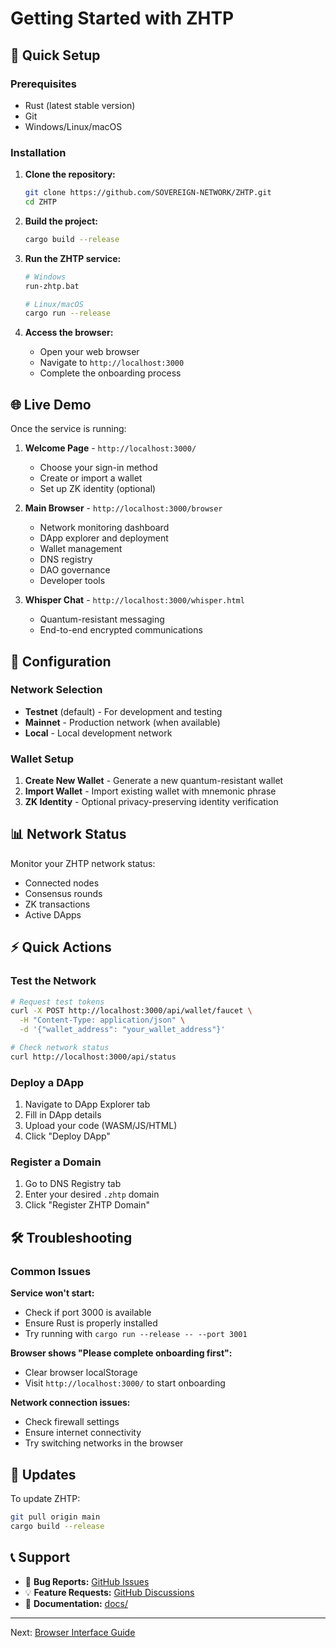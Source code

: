 # Getting Started with ZHTP

## 🚀 Quick Setup

### Prerequisites
- Rust (latest stable version)
- Git
- Windows/Linux/macOS

### Installation

1. **Clone the repository:**
   ```bash
   git clone https://github.com/SOVEREIGN-NETWORK/ZHTP.git
   cd ZHTP
   ```

2. **Build the project:**
   ```bash
   cargo build --release
   ```

3. **Run the ZHTP service:**
   ```bash
   # Windows
   run-zhtp.bat
   
   # Linux/macOS
   cargo run --release
   ```

4. **Access the browser:**
   - Open your web browser
   - Navigate to `http://localhost:3000`
   - Complete the onboarding process

## 🌐 Live Demo

Once the service is running:

1. **Welcome Page** - `http://localhost:3000/`
   - Choose your sign-in method
   - Create or import a wallet
   - Set up ZK identity (optional)

2. **Main Browser** - `http://localhost:3000/browser`
   - Network monitoring dashboard
   - DApp explorer and deployment
   - Wallet management
   - DNS registry
   - DAO governance
   - Developer tools

3. **Whisper Chat** - `http://localhost:3000/whisper.html`
   - Quantum-resistant messaging
   - End-to-end encrypted communications

## 🔧 Configuration

### Network Selection
- **Testnet** (default) - For development and testing
- **Mainnet** - Production network (when available)
- **Local** - Local development network

### Wallet Setup
1. **Create New Wallet** - Generate a new quantum-resistant wallet
2. **Import Wallet** - Import existing wallet with mnemonic phrase
3. **ZK Identity** - Optional privacy-preserving identity verification

## 📊 Network Status

Monitor your ZHTP network status:
- Connected nodes
- Consensus rounds
- ZK transactions
- Active DApps

## ⚡ Quick Actions

### Test the Network
```bash
# Request test tokens
curl -X POST http://localhost:3000/api/wallet/faucet \
  -H "Content-Type: application/json" \
  -d '{"wallet_address": "your_wallet_address"}'

# Check network status
curl http://localhost:3000/api/status
```

### Deploy a DApp
1. Navigate to DApp Explorer tab
2. Fill in DApp details
3. Upload your code (WASM/JS/HTML)
4. Click "Deploy DApp"

### Register a Domain
1. Go to DNS Registry tab
2. Enter your desired `.zhtp` domain
3. Click "Register ZHTP Domain"

## 🛠️ Troubleshooting

### Common Issues

**Service won't start:**
- Check if port 3000 is available
- Ensure Rust is properly installed
- Try running with `cargo run --release -- --port 3001`

**Browser shows "Please complete onboarding first":**
- Clear browser localStorage
- Visit `http://localhost:3000/` to start onboarding

**Network connection issues:**
- Check firewall settings
- Ensure internet connectivity
- Try switching networks in the browser

## 🔄 Updates

To update ZHTP:
```bash
git pull origin main
cargo build --release
```

## 📞 Support

- 🐛 **Bug Reports:** [GitHub Issues](https://github.com/SOVEREIGN-NETWORK/ZHTP/issues)
- 💡 **Feature Requests:** [GitHub Discussions](https://github.com/SOVEREIGN-NETWORK/ZHTP/discussions)
- 📖 **Documentation:** [docs/](../docs/)

---

Next: [Browser Interface Guide](browser.md)
